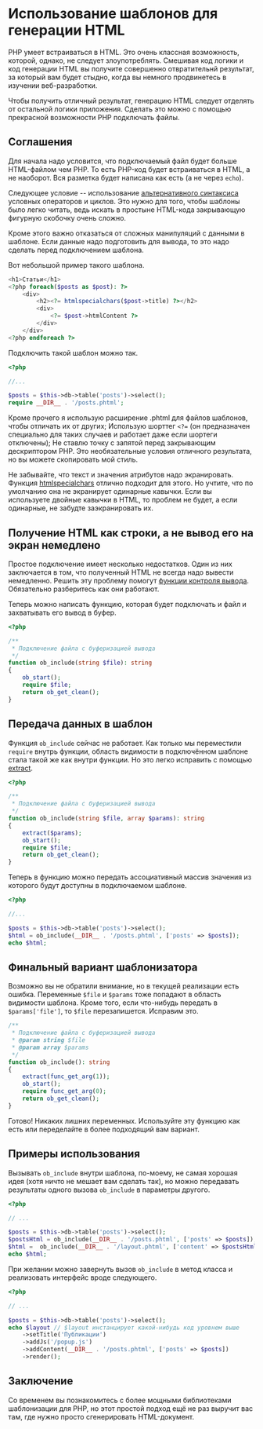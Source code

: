 # Использование шаблонов для генерации HTML

PHP умеет встраиваться в HTML. Это очень классная возможность, которой, однако, не следует злоупотреблять.
Смешивая код логики и код генерации HTML вы получите совершенно отвратительнй результат,
за который вам будет стыдно, когда вы немного продвинетесь в изучении веб-разработки.

Чтобы получить отличный результат, генерацию HTML следует отделять от остальной логики приложения.
Сделать это можно с помощью прекрасной возможности PHP подключать файлы.

## Соглашения

Для начала надо условится, что подключаемый файл будет больше HTML-файлом чем PHP. То есть
PHP-код будет встраиваться в HTML, а не наоборот. Вся разметка будет написана как есть (а не через `echo`).

Следующее условие -- использование [альтернативного синтаксиса](https://www.php.net/manual/ru/control-structures.alternative-syntax.php)
условных операторов и циклов. Это нужно для того, чтобы шаблоны было легко читать, ведь искать в простыне
HTML-кода закрывающую фигурную скобочку очень сложно.

Кроме этого важно отказаться от сложных манипуляций с данными в шаблоне. Если данные надо подготовить
для вывода, то это надо сделать перед подключением шаблона.

Вот небольшой пример такого шаблона.

```php
<h1>Статьи</h1>
<?php foreach($posts as $post): ?>
    <div>
        <h2><?= htmlspecialchars($post->title) ?></h2>
        <div>
            <?= $post->htmlContent ?>
        </div>
    </div>
<?php endforeach ?>
``` 

Подключить такой шаблон можно так.

```php
<?php

//...

$posts = $this->db->table('posts')->select();
require __DIR__ . '/posts.phtml';
```

Кроме прочего я использую расширение .phtml для файлов шаблонов, чтобы отличать их от других;
Использую шорттег `<?=` (он предназначен специально для таких случаев и работает даже если шортеги отключены);
Не ставлю точку с запятой перед закрывающим дескриптором PHP. Это необязательные условия отличного результата,
но вы можете скопировать мой стиль.

Не забывайте, что текст и значения атрибутов надо экранировать. Функция [htmlspecialchars](https://www.php.net/manual/ru/function.htmlspecialchars.php)
отлично подходит для этого. Но учтите, что по умолчанию она не экранирует одинарные кавычки.
Если вы используете двойные кавычки в HTML, то проблем не будет, а если одинарные, не забудте заэкранировать их.


## Получение HTML как строки, а не вывод его на экран немедлено

Простое подключение имеет несколько недостатков. Один из них заключается в том,
что полученный HTML не всегда надо вывести немедленно. Решить эту проблему помогут [функции
контроля вывода](https://www.php.net/manual/ru/ref.outcontrol.php). Обязательно разберитесь как они работают.

Теперь можно написать функцию, которая будет подключать и файл и захватывать его вывод в буфер.

```php
<?php

/**
 * Подключение файла с буферизацией вывода
 */
function ob_include(string $file): string
{
    ob_start();
    require $file;
    return ob_get_clean();
}
```

## Передача данных в шаблон

Функция `ob_include` сейчас не работает. Как только мы переместили `require` внутрь функции,
область видимости в подключённом шаблоне стала такой же как внутри функции. Но это легко исправить с помощью
[extract](https://www.php.net/manual/ru/function.extract.php).

```php
<?php

/**
 * Подключение файла с буферизацией вывода
 */
function ob_include(string $file, array $params): string
{
    extract($params);
    ob_start();
    require $file;
    return ob_get_clean();
}
```

Теперь в функцию можно передать ассоциативный массив значения из которого будут доступны в подключаемом шаблоне.

```php
<?php

//...

$posts = $this->db->table('posts')->select();
$html = ob_include(__DIR__ . '/posts.phtml', ['posts' => $posts]);
echo $html;
```

## Финальный вариант шаблонизатора

Возможно вы не обратили внимание, но в текущей реализации есть ошибка. Переменные `$file` и `$params` тоже попадают в область видимости шаблона.
Кроме того, если что-нибудь передать в `$params['file']`, то `$file` перезапишется. Исправим это.

```php
/**
 * Подключение файла с буферизацией вывода
 * @param string $file
 * @param array $params
 */
function ob_include(): string
{
    extract(func_get_arg(1));
    ob_start();
    require func_get_arg(0);
    return ob_get_clean();
}
```

Готово! Никаких лишних переменных. Используйте эту функцию как есть или переделайте в более подходящий вам вариант.


## Примеры использования

Вызывать `ob_include` внутри шаблона, по-моему, не самая хорошая идея (хотя ничто не мешает вам сделать так), но можно передавать
результаты одного вызова `ob_include` в параметры другого.

```php
<?php

// ...

$posts = $this->db->table('posts')->select();
$postsHtml = ob_include(__DIR__ . '/posts.phtml', ['posts' => $posts]);
$html =  ob_include(__DIR__ . '/layout.phtml', ['content' => $postsHtml]);
echo $html;
```

При желании можно завернуть вызов `ob_include` в метод класса и реализовать интерфейс вроде следующего.

```php
<?php

// ...

$posts = $this->db->table('posts')->select();
echo $layout // $layout инстанцирует какой-нибудь код уровнем выше
    ->setTitle('Публикации')
    ->addJs('/popup.js')
    ->addContent(__DIR__ . '/posts.phtml', ['posts' => $posts])
    ->render();
```

## Заключение

Со временем вы познакомитесь с более мощными библиотеками шаблонизации для PHP, но этот простой подход ещё не раз
выручит вас там, где нужно просто сгенерировать HTML-документ.
